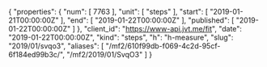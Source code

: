 {
  "properties": {
    "num": [
      7763
    ],
    "unit": [
      "steps"
    ],
    "start": [
      "2019-01-21T00:00:00Z"
    ],
    "end": [
      "2019-01-22T00:00:00Z"
    ],
    "published": [
      "2019-01-22T00:00:00Z"
    ]
  },
  "client_id": "https://www-api.jvt.me/fit",
  "date": "2019-01-22T00:00:00Z",
  "kind": "steps",
  "h": "h-measure",
  "slug": "2019/01/svqo3",
  "aliases": [
    "/mf2/610f99db-f069-4c2d-95cf-6f184ed99b3c/",
    "/mf2/2019/01/SvqO3"
  ]
}
